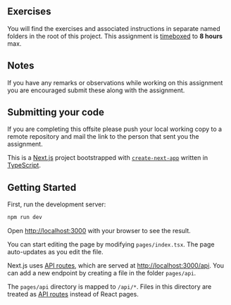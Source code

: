 ## Exercises

You will find the exercises and associated instructions in separate named folders in the root of this project. This assignment is [timeboxed](https://en.wikipedia.org/wiki/Timeboxing) to **8 hours** max.

## Notes
If you have any remarks or observations while working on this assignment you are encouraged submit these along with the assignment.

## Submitting your code
If you are completing this offsite please push your local working copy to a remote repository and mail the link to the person that sent you the assignment.

This is a [Next.js](https://nextjs.org/) project bootstrapped with [`create-next-app`](https://github.com/vercel/next.js/tree/canary/packages/create-next-app) written in [TypeScript](https://www.typescriptlang.org).

## Getting Started

First, run the development server:

```bash
npm run dev
```

Open [http://localhost:3000](http://localhost:3000) with your browser to see the result.

You can start editing the page by modifying `pages/index.tsx`. The page auto-updates as you edit the file.

Next.js uses [API routes](https://nextjs.org/docs/api-routes/introduction), which are served at [http://localhost:3000/api](http://localhost:3000/api). You can add a new endpoint by creating a file in the folder `pages/api`.

The `pages/api` directory is mapped to `/api/*`. Files in this directory are treated as [API routes](https://nextjs.org/docs/api-routes/introduction) instead of React pages.
